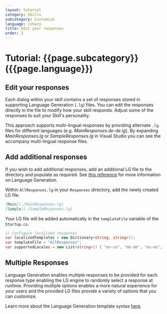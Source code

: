 ```yaml
---
layout: tutorial
category: Skills
subcategory: Customize
language: csharp
title: Edit your responses
order: 2
---
```


# Tutorial: {{page.subcategory}} ({{page.language}})

## Edit your responses

Each dialog within your skill contains a set of responses stored in supporting Language Generation (`.lg`) files. You can edit the responses directly in the file to modify how your skill responds. Adjust some of the responses to suit your Skill's personality.

This approach supports multi-lingual responses by providing alternate `.lg` files for different languages (e.g. _MainResponses.de-de.lg_). By expanding _MainResponses.lg_ or _SampleResponses.lg_ in Visual Studio you can see the accompany multi-lingual response files.

## Add additional responses
If you wish to add additional responses, add an additional LG file to the directory and populate as required. See [this reference](https://docs.microsoft.com/en-us/azure/bot-service/bot-builder-concept-language-generation?view=azure-bot-service-4.0&tabs=csharp) for more information on Language Generation.

Within `AllResponses.lg` in your `Responses` directory, add the newly created LG file.
```markdown
[Main](./MainResponses.lg)
[Sample](./SampleResponses.lg)
```

Your LG file will be added automatically in the `templateFile` variable of the `Startup.cs`.
```csharp
// Configure localized responses
var localizedTemplates = new Dictionary<string, string>();
var templateFile = "AllResponses";
var supportedLocales = new List<string>() { "en-us", "de-de", "es-es", "fr-fr", "it-it", "zh-cn" };
```

## Multiple Responses

Language Generation enables multiple responses to be provided for each response type enabling the LG engine to randomly select a response at runtime. Providing multiple options enables a more natural experience for your users and the provided LG files provide a variety of options that you can customize.

Learn more about the Language Generation template syntax [here](https://docs.microsoft.com/en-us/azure/bot-service/bot-builder-concept-language-generation?view=azure-bot-service-4.0&tabs=csharp).